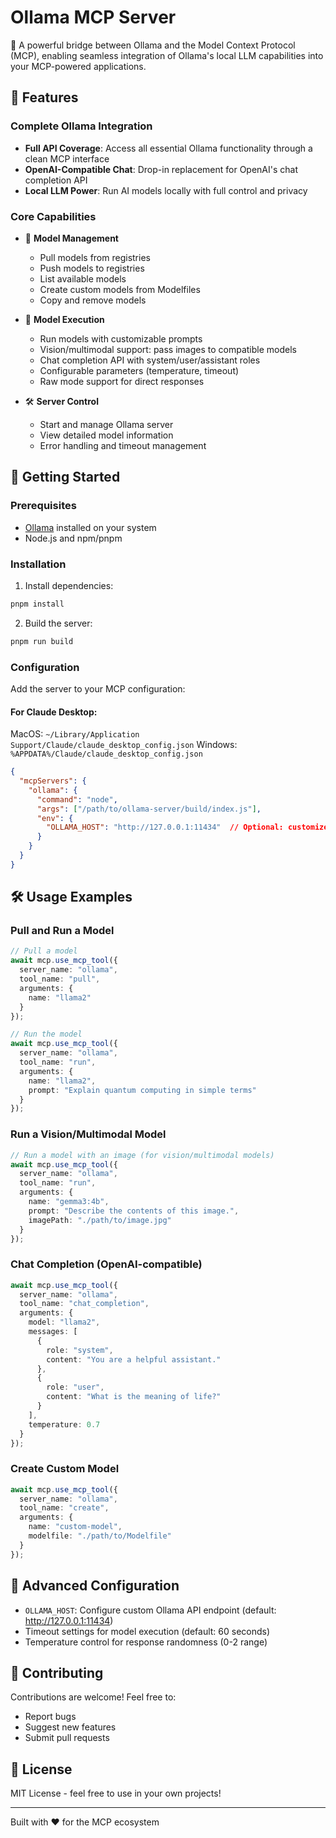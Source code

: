 # Ollama MCP Server

🚀 A powerful bridge between Ollama and the Model Context Protocol (MCP), enabling seamless integration of Ollama's local LLM capabilities into your MCP-powered applications.

## 🌟 Features

### Complete Ollama Integration
- **Full API Coverage**: Access all essential Ollama functionality through a clean MCP interface
- **OpenAI-Compatible Chat**: Drop-in replacement for OpenAI's chat completion API
- **Local LLM Power**: Run AI models locally with full control and privacy

### Core Capabilities
- 🔄 **Model Management**
  - Pull models from registries
  - Push models to registries
  - List available models
  - Create custom models from Modelfiles
  - Copy and remove models

- 🤖 **Model Execution**
  - Run models with customizable prompts
  - Vision/multimodal support: pass images to compatible models
  - Chat completion API with system/user/assistant roles
  - Configurable parameters (temperature, timeout)
  - Raw mode support for direct responses

- 🛠 **Server Control**
  - Start and manage Ollama server
  - View detailed model information
  - Error handling and timeout management

## 🚀 Getting Started

### Prerequisites
- [Ollama](https://ollama.ai) installed on your system
- Node.js and npm/pnpm

### Installation

1. Install dependencies:
```bash
pnpm install
```

2. Build the server:
```bash
pnpm run build
```

### Configuration

Add the server to your MCP configuration:

#### For Claude Desktop:
MacOS: `~/Library/Application Support/Claude/claude_desktop_config.json`
Windows: `%APPDATA%/Claude/claude_desktop_config.json`

```json
{
  "mcpServers": {
    "ollama": {
      "command": "node",
      "args": ["/path/to/ollama-server/build/index.js"],
      "env": {
        "OLLAMA_HOST": "http://127.0.0.1:11434"  // Optional: customize Ollama API endpoint
      }
    }
  }
}
```

## 🛠 Usage Examples

### Pull and Run a Model
```typescript
// Pull a model
await mcp.use_mcp_tool({
  server_name: "ollama",
  tool_name: "pull",
  arguments: {
    name: "llama2"
  }
});

// Run the model
await mcp.use_mcp_tool({
  server_name: "ollama",
  tool_name: "run",
  arguments: {
    name: "llama2",
    prompt: "Explain quantum computing in simple terms"
  }
});
```

### Run a Vision/Multimodal Model

```typescript
// Run a model with an image (for vision/multimodal models)
await mcp.use_mcp_tool({
  server_name: "ollama",
  tool_name: "run",
  arguments: {
    name: "gemma3:4b",
    prompt: "Describe the contents of this image.",
    imagePath: "./path/to/image.jpg"
  }
});
```

### Chat Completion (OpenAI-compatible)
```typescript
await mcp.use_mcp_tool({
  server_name: "ollama",
  tool_name: "chat_completion",
  arguments: {
    model: "llama2",
    messages: [
      {
        role: "system",
        content: "You are a helpful assistant."
      },
      {
        role: "user",
        content: "What is the meaning of life?"
      }
    ],
    temperature: 0.7
  }
});
```

### Create Custom Model
```typescript
await mcp.use_mcp_tool({
  server_name: "ollama",
  tool_name: "create",
  arguments: {
    name: "custom-model",
    modelfile: "./path/to/Modelfile"
  }
});
```

## 🔧 Advanced Configuration

- `OLLAMA_HOST`: Configure custom Ollama API endpoint (default: http://127.0.0.1:11434)
- Timeout settings for model execution (default: 60 seconds)
- Temperature control for response randomness (0-2 range)

## 🤝 Contributing

Contributions are welcome! Feel free to:
- Report bugs
- Suggest new features
- Submit pull requests

## 📝 License

MIT License - feel free to use in your own projects!

---

Built with ❤️ for the MCP ecosystem
